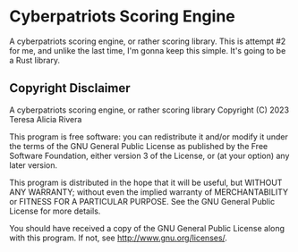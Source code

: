 # Cyberpatriots Scoring Engine

A cyberpatriots scoring engine, or rather scoring library.
This is attempt #2 for me, and unlike the last time, I'm gonna keep this simple.
It's going to be a Rust library.

## Copyright Disclaimer
A cyberpatriots scoring engine, or rather scoring library
Copyright (C) 2023 Teresa Alicia Rivera

This program is free software: you can redistribute it and/or modify it under the terms of the GNU General Public License as published by the Free Software Foundation, either version 3 of the License, or (at your option) any later version.

This program is distributed in the hope that it will be useful, but WITHOUT ANY WARRANTY; without even the implied warranty of MERCHANTABILITY or FITNESS FOR A PARTICULAR PURPOSE. See the GNU General Public License for more details.

You should have received a copy of the GNU General Public License along with this program. If not, see http://www.gnu.org/licenses/.